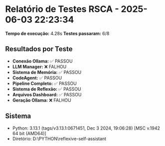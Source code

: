 # Relatório de Testes RSCA - 2025-06-03 22:23:34

**Tempo de execução:** 4.28s
**Testes passaram:** 6/8

## Resultados por Teste

- **Conexão Ollama:** ✅ PASSOU
- **LLM Manager:** ❌ FALHOU
- **Sistema de Memória:** ✅ PASSOU
- **CodeAgent:** ✅ PASSOU
- **Pipeline Completo:** ✅ PASSOU
- **Sistema de Reflexão:** ✅ PASSOU
- **Arquivos Dashboard:** ✅ PASSOU
- **Geração Ollama:** ❌ FALHOU

## Sistema
- Python: 3.13.1 (tags/v3.13.1:0671451, Dec  3 2024, 19:06:28) [MSC v.1942 64 bit (AMD64)]
- Diretório: D:\PYTHON\reflexive-self-assistant
